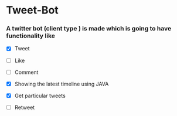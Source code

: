 # Tweet-Bot
### A twitter bot (client type ) is made which is going to have functionality like
- [x] Tweet

- [ ] Like

- [ ] Comment 

- [x] Showing the latest timeline using JAVA

- [x] Get particular tweets
 
- [ ] Retweet
